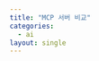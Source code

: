 ```yaml
---
title: "MCP 서버 비교"
categories:
  - ai
layout: single
---
```


<!DOCTYPE html>
<html lang="ko">
<head>
    <meta charset="UTF-8">
    <meta name="viewport" content="width=device-width, initial-scale=1.0">
    <title>MCP 서버 비교</title>
    <style>
        * {
            margin: 0;
            padding: 0;
            box-sizing: border-box;
        }

        body {
            font-family: 'Segoe UI', Arial, sans-serif;
            background: linear-gradient(135deg, #667eea 0%, #764ba2 100%);
            padding: 20px;
            min-height: 100vh;
        }

        .container {
            max-width: 1400px;
            margin: 0 auto;
            background: white;
            border-radius: 20px;
            padding: 40px;
            box-shadow: 0 20px 60px rgba(0,0,0,0.3);
        }

        h1 {
            text-align: center;
            color: #2d3748;
            margin-bottom: 40px;
            font-size: 2.5em;
        }

        .comparison-grid {
            display: grid;
            grid-template-columns: 1fr 1fr;
            gap: 30px;
            margin: 30px 0;
        }

        .card {
            border-radius: 15px;
            padding: 30px;
            color: white;
            box-shadow: 0 10px 30px rgba(0,0,0,0.2);
        }

        .card.wrong {
            background: linear-gradient(135deg, #fc8181 0%, #f56565 100%);
        }

        .card.correct {
            background: linear-gradient(135deg, #48bb78 0%, #38a169 100%);
        }

        .card h2 {
            font-size: 1.8em;
            margin-bottom: 15px;
            display: flex;
            align-items: center;
            gap: 10px;
        }

        .card .description {
            font-size: 1.1em;
            margin-bottom: 20px;
            opacity: 0.95;
            line-height: 1.6;
        }

        .features {
            background: rgba(255,255,255,0.15);
            border-radius: 10px;
            padding: 20px;
            backdrop-filter: blur(10px);
        }

        .features ul {
            list-style: none;
        }

        .features li {
            padding: 8px 0;
            padding-left: 25px;
            position: relative;
            line-height: 1.6;
        }

        .wrong .features li:before {
            content: "✗";
            position: absolute;
            left: 0;
            font-weight: bold;
            color: #fff5f5;
        }

        .correct .features li:before {
            content: "✓";
            position: absolute;
            left: 0;
            font-weight: bold;
            color: #c6f6d5;
        }

        .code-block {
            background: #2d3748;
            color: #e2e8f0;
            padding: 20px;
            border-radius: 10px;
            margin: 20px 0;
            overflow-x: auto;
            font-family: 'Courier New', monospace;
        }

        .code-block pre {
            margin: 0;
        }

        .alert {
            background: #fff5f5;
            border: 3px solid #fc8181;
            border-radius: 15px;
            padding: 25px;
            margin: 30px 0;
        }

        .alert h2 {
            color: #c53030;
            margin-bottom: 15px;
            display: flex;
            align-items: center;
            gap: 10px;
        }

        .alert p {
            color: #2d3748;
            line-height: 1.8;
            font-size: 1.1em;
        }

        .info {
            background: #ebf8ff;
            border: 3px solid #4299e1;
            border-radius: 15px;
            padding: 25px;
            margin: 30px 0;
        }

        .info h2 {
            color: #2c5282;
            margin-bottom: 15px;
            display: flex;
            align-items: center;
            gap: 10px;
        }

        .info p {
            color: #2d3748;
            line-height: 1.8;
            font-size: 1.1em;
        }

        table {
            width: 100%;
            border-collapse: collapse;
            margin: 30px 0;
            background: white;
            border-radius: 10px;
            overflow: hidden;
            box-shadow: 0 4px 15px rgba(0,0,0,0.1);
        }

        th {
            background: linear-gradient(135deg, #667eea 0%, #764ba2 100%);
            color: white;
            padding: 20px;
            text-align: left;
            font-size: 1.1em;
        }

        td {
            padding: 20px;
            border-bottom: 1px solid #e2e8f0;
        }

        tr:last-child td {
            border-bottom: none;
        }

        tr:hover {
            background: #f7fafc;
        }

        .architecture {
            background: #f7fafc;
            border-radius: 15px;
            padding: 30px;
            margin: 30px 0;
        }

        .architecture h3 {
            color: #2d3748;
            margin-bottom: 20px;
            font-size: 1.5em;
        }

        .flow {
            background: white;
            padding: 20px;
            border-radius: 10px;
            border-left: 4px solid #667eea;
            margin: 15px 0;
        }

        @media (max-width: 768px) {
            .comparison-grid {
                grid-template-columns: 1fr;
            }

            .container {
                padding: 20px;
            }
        }
    </style>
</head>
<body>
<div class="container">
    <h1>🔍 현재 코드 vs 진짜 MCP 서버</h1>

    <div class="alert">
        <h2>🚨 중요한 사실</h2>
        <p>
            <strong>제가 작성한 코드는 MCP 서버가 아닙니다!</strong><br><br>
            그냥 일반적인 Express.js REST API 서버입니다. MCP (Model Context Protocol) 표준을 전혀 따르지 않습니다.<br>
            "MCP 서버"라는 이름은 잘못된 명명이며, 정확히는 <strong>"GitLab AI Review Server"</strong> 또는 <strong>"Code Review API Server"</strong>라고 불러야 합니다.
        </p>
    </div>

    <div class="comparison-grid">
        <div class="card wrong">
            <h2>❌ 현재 구현 (일반 REST API)</h2>
            <div class="description">
                Express.js 기반의 일반적인 웹 서버
            </div>
            <div class="features">
                <ul>
                    <li>HTTP POST /review-mr 엔드포인트</li>
                    <li>JSON request/response</li>
                    <li>MCP 프로토콜 없음</li>
                    <li>JSON-RPC 없음</li>
                    <li>표준화된 인터페이스 없음</li>
                    <li>CI/CD에서 직접 호출</li>
                </ul>
            </div>
        </div>

        <div class="card correct">
            <h2>✅ 진짜 MCP 서버</h2>
            <div class="description">
                Anthropic의 Model Context Protocol 표준 구현
            </div>
            <div class="features">
                <ul>
                    <li>JSON-RPC 2.0 프로토콜</li>
                    <li>Tools, Resources, Prompts 제공</li>
                    <li>표준화된 메시지 형식</li>
                    <li>stdio/SSE/HTTP 전송</li>
                    <li>Claude Desktop 통합</li>
                    <li>AI가 직접 호출 가능</li>
                </ul>
            </div>
        </div>
    </div>

    <h2 style="margin-top: 50px; color: #2d3748; border-bottom: 3px solid #667eea; padding-bottom: 10px;">📊 상세 비교</h2>

    <table>
        <thead>
        <tr>
            <th>특성</th>
            <th>현재 코드</th>
            <th>진짜 MCP 서버</th>
        </tr>
        </thead>
        <tbody>
        <tr>
            <td><strong>프로토콜</strong></td>
            <td>HTTP REST API</td>
            <td>JSON-RPC 2.0</td>
        </tr>
        <tr>
            <td><strong>통신 방식</strong></td>
            <td>HTTP POST</td>
            <td>stdio, SSE, HTTP</td>
        </tr>
        <tr>
            <td><strong>메시지 형식</strong></td>
            <td>자유 형식 JSON</td>
            <td>표준화된 JSON-RPC</td>
        </tr>
        <tr>
            <td><strong>호출 주체</strong></td>
            <td>GitLab CI/CD</td>
            <td>Claude AI</td>
        </tr>
        <tr>
            <td><strong>표준 준수</strong></td>
            <td>없음 (커스텀 API)</td>
            <td>MCP 스펙 준수</td>
        </tr>
        <tr>
            <td><strong>통합 방식</strong></td>
            <td>Webhook / 직접 호출</td>
            <td>Claude Desktop 설정</td>
        </tr>
        </tbody>
    </table>

    <div class="architecture">
        <h3>🏗️ 아키텍처 차이</h3>

        <div class="flow" style="border-left-color: #fc8181;">
            <strong style="color: #c53030;">현재 코드 (일반 REST API):</strong>
            <div class="code-block"><pre>GitLab CI/CD
    ↓ (HTTP POST)
일반 REST API 서버 (Express.js)
    ↓
GitLab API ← 파일 조회
    ↓
Gemini API ← 리뷰 요청
    ↓
GitLab API ← 댓글 작성</pre></div>
        </div>

        <div class="flow" style="border-left-color: #48bb78;">
            <strong style="color: #2f855a;">진짜 MCP 서버:</strong>
            <div class="code-block"><pre>Claude Desktop/API
    ↓ (JSON-RPC)
MCP 서버
    ↓
Tools 제공 (review_code, get_file 등)
    ↑
Claude가 필요할 때 도구 호출
    ↓
결과를 Claude에게 반환</pre></div>
        </div>
    </div>

    <h2 style="margin-top: 50px; color: #2d3748; border-bottom: 3px solid #667eea; padding-bottom: 10px;">💻 코드 비교</h2>

    <h3 style="color: #2d3748; margin-top: 30px;">❌ 현재 코드 (일반 REST API)</h3>
    <div class="code-block"><pre>const express = require('express');
const app = express();

// 일반 HTTP 엔드포인트
app.post('/review-mr', async (req, res) => {
  const { project_id, mr_iid, gitlab_token } = req.body;

  // 직접 처리
  const result = await reviewMergeRequest(...);

  // 일반 JSON 응답
  res.json({ success: true, result });
});

app.listen(3001);</pre></div>

    <h3 style="color: #2d3748; margin-top: 30px;">✅ 진짜 MCP 서버</h3>
    <div class="code-block"><pre>import { Server } from '@modelcontextprotocol/sdk/server/index.js';
import { StdioServerTransport } from '@modelcontextprotocol/sdk/server/stdio.js';

const server = new Server({
  name: 'gitlab-review-mcp',
  version: '1.0.0'
}, {
  capabilities: {
    tools: {}
  }
});

// MCP Tool 등록
server.setRequestHandler('tools/list', async () => ({
  tools: [{
    name: 'review_merge_request',
    description: 'Review a GitLab merge request',
    inputSchema: {
      type: 'object',
      properties: {
        project_id: { type: 'string' },
        mr_iid: { type: 'string' }
      }
    }
  }]
}));

// Tool 실행 핸들러
server.setRequestHandler('tools/call', async (request) => {
  if (request.params.name === 'review_merge_request') {
    const result = await reviewMergeRequest(request.params.arguments);
    return {
      content: [{
        type: 'text',
        text: JSON.stringify(result)
      }]
    };
  }
});

// stdio 전송
const transport = new StdioServerTransport();
await server.connect(transport);</pre></div>

    <div class="info">
        <h2>ℹ️ 그럼 뭐가 필요한가요?</h2>
        <p>
            <strong>현재 상황:</strong><br>
            • GitLab CI/CD가 코드를 자동으로 리뷰하는 시스템<br>
            • 일반 REST API 서버로 충분함<br>
            • MCP 프로토콜 불필요<br><br>

            <strong>MCP가 필요한 경우:</strong><br>
            • Claude Desktop/API와 통합하고 싶을 때<br>
            • Claude가 직접 GitLab 도구를 사용하게 하고 싶을 때<br>
            • 사용자가 Claude와 대화하면서 MR을 리뷰받고 싶을 때<br>
            • 예: "Claude, 내 MR #45를 리뷰해줘" → Claude가 MCP 서버의 도구 호출<br><br>

            <strong>결론:</strong><br>
            현재 용도(CI/CD 자동 리뷰)라면 <strong>일반 REST API가 더 적합</strong>합니다!
        </p>
    </div>

    <h2 style="margin-top: 50px; color: #2d3748; border-bottom: 3px solid #667eea; padding-bottom: 10px;">🎯 올바른 명명</h2>

    <div style="background: #f7fafc; padding: 25px; border-radius: 15px; margin: 20px 0;">
        <h3 style="color: #2d3748; margin-bottom: 15px;">현재 코드는 이렇게 불러야 합니다:</h3>
        <ul style="list-style: none; padding-left: 0;">
            <li style="padding: 10px; background: white; margin: 10px 0; border-radius: 8px; border-left: 4px solid #48bb78;">
                ✅ <strong>GitLab AI Code Review Server</strong>
            </li>
            <li style="padding: 10px; background: white; margin: 10px 0; border-radius: 8px; border-left: 4px solid #48bb78;">
                ✅ <strong>Code Review API Service</strong>
            </li>
            <li style="padding: 10px; background: white; margin: 10px 0; border-radius: 8px; border-left: 4px solid #48bb78;">
                ✅ <strong>GitLab Review Webhook Server</strong>
            </li>
            <li style="padding: 10px; background: #fff5f5; margin: 10px 0; border-radius: 8px; border-left: 4px solid #fc8181;">
                ❌ <strong>MCP Server</strong> (잘못된 명명)
            </li>
        </ul>
    </div>
</div>
</body>
</html>